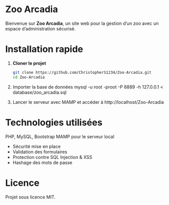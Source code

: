 # Zoo Arcadia

Bienvenue sur **Zoo Arcadia**, un site web pour la gestion d’un zoo avec un espace d’administration sécurisé.

# Installation rapide
1. **Cloner le projet**  
   ```bash
   git clone https://github.com/ChristopherS1234/Zoo-Arcadia.git
   cd Zoo-Arcadia
2. Importer la base de données
mysql -u root -proot -P 8889 -h 127.0.0.1 < database/zoo_arcadia.sql

3. Lancer le serveur avec MAMP et accéder à http://localhost/Zoo-Arcadia

# Technologies utilisées
PHP, MySQL, Bootstrap
MAMP pour le serveur local
- Sécurité mise en place
- Validation des formulaires
- Protection contre SQL Injection & XSS
- Hashage des mots de passe

# Licence
Projet sous licence MIT.
